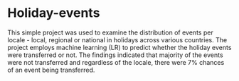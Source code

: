 # Holiday-events
This simple project was used to examine the distribution of events per locale - local, regional or national in holidays across various countries. The project employs machine learning (LR) to predict whether the holiday events were transferred or not. The findings indicated that majority of the events were not transferred and regardless of the locale, there were 7% chances of an event being transferred. 
